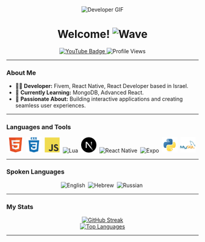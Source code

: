 <div id="header" align="center">
  <img src="https://media.giphy.com/media/CuuSHzuc0O166MRfjt/giphy.gif" width="150" alt="Developer GIF"/>
  <h1>
    Welcome! <img src="https://media.giphy.com/media/hvRJCLFzcasrR4ia7z/giphy.gif" width="30px" alt="Wave"/>
  </h1>
  <p align="center">
    <a href="https://www.youtube.com/@Sp-Scripts">
      <img src="https://img.shields.io/badge/YouTube-red?style=for-the-badge&logo=youtube&logoColor=white" alt="YouTube Badge"/>
    </a>
    <img src="https://komarev.com/ghpvc/?username=Sagi422&style=flat-square&color=blue" alt="Profile Views"/>
  </p>
</div>

---

### About Me

- 👩‍💻 **Developer:** Fivem, React Native, React Developer based in Israel.
- 🌱 **Currently Learning:** MongoDB, Advanced React.
- 🌟 **Passionate About:** Building interactive applications and creating seamless user experiences.

---

### Languages and Tools
<div align="center">
  <img src="https://github.com/devicons/devicon/blob/master/icons/html5/html5-original.svg" title="HTML5" alt="HTML5" width="40" height="40"/>&nbsp;
  <img src="https://github.com/devicons/devicon/blob/master/icons/css3/css3-plain-wordmark.svg" title="CSS3" alt="CSS3" width="40" height="40"/>&nbsp;
  <img src="https://github.com/devicons/devicon/blob/master/icons/javascript/javascript-original.svg" title="JavaScript" alt="JavaScript" width="40" height="40"/>&nbsp;
  <img src="https://upload.wikimedia.org/wikipedia/commons/c/cf/Lua-Logo.svg" title="Lua" alt="Lua" width="40" height="40"/>&nbsp;
  <img src="https://raw.githubusercontent.com/devicons/devicon/6910f0503efdd315c8f9b858234310c06e04d9c0/icons/nextjs/nextjs-original.svg" title="Next.js" alt="Next.js" width="40" height="40"/>&nbsp;
  <img src="https://upload.wikimedia.org/wikipedia/commons/thumb/a/a7/React-icon.svg/1200px-React-icon.svg.png" title="React Native" alt="React Native" width="40" height="40"/>&nbsp;
  <img src="https://encrypted-tbn0.gstatic.com/images?q=tbn:ANd9GcSnTa0tVjiYF3Ilak8DAXLIbepWQ77QVwapnZsNKqp7TkU0msUmd3TEo2l-OmuHY1ie_Fo&usqp=CAU" title="Expo" alt="Expo" width="40" height="40"/>&nbsp;
  <img src="https://raw.githubusercontent.com/devicons/devicon/6910f0503efdd315c8f9b858234310c06e04d9c0/icons/python/python-original.svg" title="Python" alt="Python" width="40" height="40"/>&nbsp;
  <img src="https://github.com/devicons/devicon/blob/master/icons/mysql/mysql-original-wordmark.svg" title="MySQL" alt="MySQL" width="40" height="40"/>&nbsp;
</div>

---

### Spoken Languages
<div align="center">
  <img src="https://upload.wikimedia.org/wikipedia/commons/thumb/a/a5/Flag_of_the_United_Kingdom_%281-2%29.svg/1200px-Flag_of_the_United_Kingdom_%281-2%29.svg.png" title="English" alt="English" width="70" height="40"/>&nbsp;
  <img src="https://upload.wikimedia.org/wikipedia/commons/thumb/d/d4/Flag_of_Israel.svg/800px-Flag_of_Israel.svg.png" title="Hebrew" alt="Hebrew" width="70" height="40"/>&nbsp;
  <img src="https://cdn.britannica.com/42/3842-050-68EEE2C4/Flag-Russia.jpg" title="Russian" alt="Russian" width="70" height="40"/>&nbsp;
</div>

---

### My Stats
<div align="center">
  <a href="https://git.io/streak-stats">
    <img src="http://github-readme-streak-stats.herokuapp.com?user=Sagi422&theme=dark&background=000000" alt="GitHub Streak"/>
  </a>
  <br/>
  <a href="https://github.com/anuraghazra/github-readme-stats">
    <img src="https://github-readme-stats.vercel.app/api/top-langs/?username=Sagi422&layout=compact&theme=vision-friendly-dark" alt="Top Languages"/>
  </a>
</div>

---
